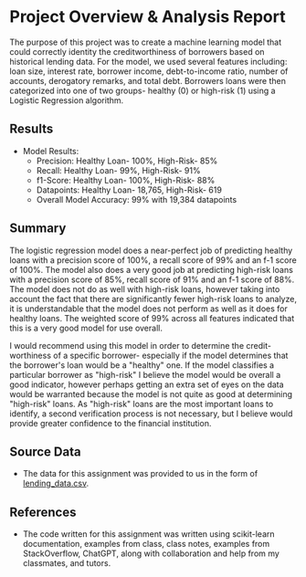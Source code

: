# Project Overview & Analysis Report

The purpose of this project was to create a machine learning model that could correctly identity the creditworthiness of borrowers based on historical lending data. For the model, we used several features including: loan size, interest rate, borrower income, debt-to-income ratio, number of accounts, derogatory remarks, and total debt. Borrowers loans were then categorized into one of two groups- healthy (0) or high-risk (1) using a Logistic Regression algorithm. 

## Results

* Model Results:
    * Precision: Healthy Loan- 100%, High-Risk- 85%
    * Recall: Healthy Loan- 99%, High-Risk- 91%
    * f1-Score: Healthy Loan- 100%, High-Risk- 88%
    * Datapoints: Healthy Loan- 18,765, High-Risk- 619
    * Overall Model Accuracy: 99% with 19,384 datapoints

## Summary

The logistic regression model does a near-perfect job of predicting healthy loans with a precision score of 100%, a recall score of 99% and an f-1 score of 100%. The model also does a very good job at predicting high-risk loans with a precision score of 85%, recall score of 91% and an f-1 score of 88%. The model does not do as well with high-risk loans, however taking into account the fact that there are significantly fewer high-risk loans to analyze, it is understandable that the model does not perform as well as it does for healthy loans. The weighted score of 99% across all features indicated that this is a very good model for use overall.

I would recommend using this model in order to determine the credit-worthiness of a specific borrower- especially if the model determines that the borrower's loan would be a "healthy" one. If the model classifies a particular borrower as "high-risk" I believe the model would be overall a good indicator, however perhaps getting an extra set of eyes on the data would be warranted because the model is not quite as good at determining "high-risk" loans. As "high-risk" loans are the most important loans to identify, a second verification process is not necessary, but I believe would provide greater confidence to the financial institution. 


## Source Data
- The data for this assignment was provided to us in the form of [lending_data.csv](./Resources/lending_data.csv).

## References
- The code written for this assignment was written using scikit-learn documentation, examples from class, class notes, examples from StackOverflow, ChatGPT, along with collaboration and help from my classmates, and tutors.
